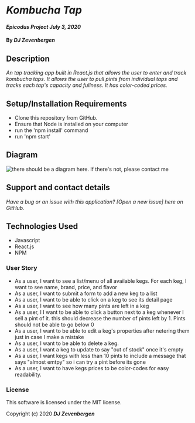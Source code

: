 # _Kombucha Tap_
#### _Epicodus Project July 3, 2020_

#### By _**DJ Zevenbergen**_

## Description

_An tap tracking app built in React.js that allows the user to enter and track kombucha taps. It allows the user to pull pints from individual taps and tracks each tap's capacity and fullness. It has color-coded prices._

## Setup/Installation Requirements

* Clone this repository from GitHub.
* Ensure that Node is installed on your computer
* run the 'npm install' command
* run 'npm start'

## Diagram

![there should be a diagram here. If there's not, please contact me](https://i.imgur.com/Oq6kWQa.jpg "My incredible diagram")

## Support and contact details

_Have a bug or an issue with this application? [Open a new issue] here on GitHub._

## Technologies Used

* Javascript
* React.js
* NPM 

### User Story

* As a user, I want to see a list/menu of all available kegs. For each keg, I want to see name, brand, price, and flavor
* As a user, I want to submit a form to add a new keg to a list
* As a user, I want to be able to click on a keg to see its detail page
* As a user, I want to see how many pints are left in a keg
* As a user, I I want to be able to click a button next to a keg whenever I sell a pint of it. this should decrease the number of pints left by 1. Pints should not be able to go below 0
* As a user, I want to be able to edit a keg's properties after netering them just in case I make a mistake
* As a user, I want to be able to delete a keg.
* As a user, I want a keg to update to say "out of stock" once it's empty
* As a user, I want kegs with less than 10 pints to include a message that says "almost emtpy" so i can try a pint before its gone
* As a user, I want to have kegs prices to be color-codes for easy readability. 


### License
This software is licensed under the MIT license.

Copyright (c) 2020 **_DJ Zevenbergen_**
